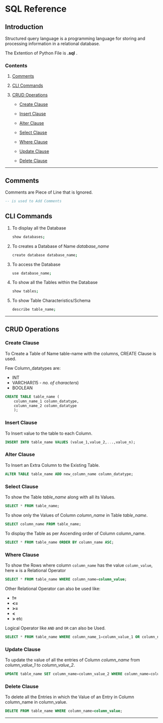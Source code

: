 # SQL Reference

## Introduction

Structured query language is a programming language for storing and processing information in a relational database.

The Extention of Python File is **.sql** .

### Contents

1. [Comments](#comments)

2. [CLI Commands](#cli-commands)

3. [CRUD Operations](#crud-operations)

   - [Create Clause](#create-clause)

   - [Insert Clause](#insert-clause)

   - [Alter Clause](#alter-clause)

   - [Select Clause](#select-clause)

   - [Where Clause](#where-clause)

   - [Update Clause](#update-clause)

   - [Delete Clause](#delete-clause)

---

## Comments

Comments are Piece of Line that is Ignored.

```sql
-- is used to Add Comments
```

## CLI Commands

1. To display all the Database

   ```bash
   show databases;
   ```

2. To creates a Database of Name _database_name_

   ```bash
   create database database_name;
   ```

3. To access the Database

   ```bash
   use database_name;
   ```

4. To show all the Tables within the Database

   ```bash
   show tables;
   ```

5. To show Table Characteristics/Schema

   ```bash
   describe table_name;
   ```

---

## CRUD Operations

### Create Clause

To Create a Table of Name table-name with the columns, CREATE Clause is used.

Few Column_datatypes are:

- INT
- VARCHAR(15 - _no. of characters_)
- BOOLEAN

```sql
CREATE TABLE table_name (
	column_name_1 column_datatype,
	column_name_2 column_datatype
	);
```

### Insert Clause

To Insert value to the table to each Column.

```sql
INSERT INTO table_name VALUES (value_1,value_2,...,value_n);
```

### Alter Clause

To Insert an Extra Column to the Existing Table.

```sql
ALTER TABLE table_name ADD new_column_name column_datatype;
```

### Select Clause

To show the Table _table_name_ along with all its Values.

```sql
SELECT * FROM table_name;
```

To show only the Values of Column _column_name_ in Table _table_name_.

```sql
SELECT column_name FROM table_name;
```

To display the Table as per Ascending order of Column column_name.

```sql
SELECT * FROM table_name ORDER BY column_name ASC;
```

### Where Clause

To show the Rows where column `column_name` has the value `column_value`, here **=** is a Relational Operator

```sql
SELECT * FROM table_name WHERE column_name=column_value;
```

Other Relational Operator can also be used like:

- **!=**
- **&lt;=**
- **>=**
- **&lt;**
- **>** etc

Logical Operator like `AND` and `OR` can also be Used.

```sql
SELECT * FROM table_name WHERE column_name_1=column_value_1 OR column_name_2=column_value_2;
```

### Update Clause

To update the value of all the entries of Column _column_name_ from _column_value_1_ to _column_value_2_.

```sql
UPDATE table_name SET column_name=column_value_2 WHERE column_name=column_value_1;
```

### Delete Clause

To delete all the Entries in which the Value of an Entry in Column column_name in column_value.

```sql
DELETE FROM table_name WHERE column_name=column_value;
```

---
